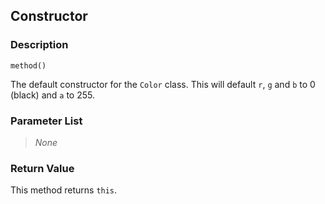## Constructor ##

### Description ###
	method()
The default constructor for the `Color` class. This will default `r`, `g` and `b` to 0 (black) and `a` to 255.

### Parameter List ###
> *None*

### Return Value ###
This method returns `this`.